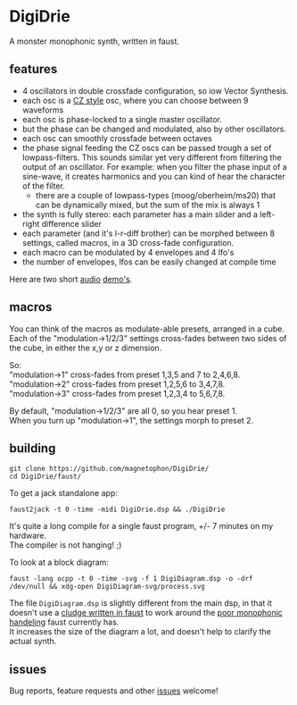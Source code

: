 # DigiDrie

A monster monophonic synth, written in faust.

## features

- 4 oscillators in double crossfade configuration, so iow Vector Synthesis.
- each osc is a [CZ style](https://forum.pdpatchrepo.info/topic/5992/casio-cz-oscillators) osc, where you can choose between 9 waveforms
- each osc is phase-locked to a single master oscillator.
- but the phase can be changed and modulated, also by other oscillators.
- each osc can smoothly crossfade between octaves
- the phase signal feeding the CZ oscs can be passed trough a set of lowpass-filters.
  This sounds similar yet very different from filtering the output of an oscillator. For example: when you filter the phase input of a sine-wave, it creates harmonics and you can kind of hear the character of the filter. 
  - there are a couple of lowpass-types (moog/oberheim/ms20) that can be dynamically mixed, but the sum of the mix is always 1
- the synth is fully stereo: each parameter has a main slider and a left-right difference slider
- each parameter (and it's l-r-diff brother) can be morphed between 8 settings, called macros, in a 3D cross-fade configuration.
- each macro can be modulated by 4 envelopes and 4 lfo's
- the number of envelopes, lfos can be easily changed at compile time


Here are two short [audio](https://magnetophon.nl/sounds/magnetophon/digiDrie.mp3) [demo's](https://raw.githubusercontent.com/magnetophon/DigiDrie/master/faust/various/digiDrie_III.mp3).


## macros

You can think of the macros as modulate-able presets, arranged in a cube.   
Each of the "modulation->1/2/3" settings cross-fades between two sides of the cube, in either the x,y or z dimension.  

So:  
"modulation->1" cross-fades from preset 1,3,5 and 7 to 2,4,6,8.  
"modulation->2" cross-fades from preset 1,2,5,6 to 3,4,7,8.  
"modulation->3" cross-fades from preset 1,2,3,4 to 5,6,7,8.  

By default, "modulation->1/2/3" are all 0, so you hear preset 1.  
When you turn up "modulation->1", the settings morph to preset 2.

## building

``` shell
git clone https://github.com/magnetophon/DigiDrie/
cd DigiDrie/faust/
```

To get a jack standalone app:

``` shell
faust2jack -t 0 -time -midi DigiDrie.dsp && ./DigiDrie

```

It's quite a long compile for a single faust program, +/- 7 minutes on my hardware.  
The compiler is not hanging!  ;)

To look at a block diagram:

``` shell
faust -lang ocpp -t 0 -time -svg -f 1 DigiDiagram.dsp -o -drf  /dev/null && xdg-open DigiDiagram-svg/process.svg
```

The file ``DigiDiagram.dsp`` is slightly different from the main dsp, in that it doesn't use a [cludge written in faust](https://github.com/magnetophon/DigiDrie/blob/master/lib/lastNote.lib) to work around the [poor monophonic handeling](https://github.com/grame-cncm/faust/issues/252) faust currently has.  
It increases the size of the diagram a lot, and doesn't help to clarify the actual synth.


## issues

Bug reports, feature requests and other [issues](https://github.com/magnetophon/DigiDrie/issues) welcome!
